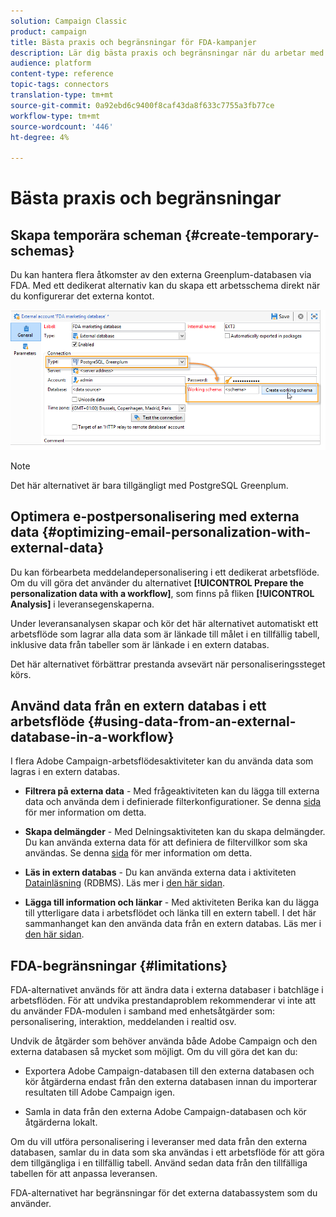 ```yaml
---
solution: Campaign Classic
product: campaign
title: Bästa praxis och begränsningar för FDA-kampanjer
description: Lär dig bästa praxis och begränsningar när du arbetar med en extern databas (FDA)
audience: platform
content-type: reference
topic-tags: connectors
translation-type: tm+mt
source-git-commit: 0a92ebd6c9400f8caf43da8f633c7755a3fb77ce
workflow-type: tm+mt
source-wordcount: '446'
ht-degree: 4%

---
```



# Bästa praxis och begränsningar

## Skapa temporära scheman {#create-temporary-schemas}

Du kan hantera flera åtkomster av den externa Greenplum-databasen via FDA. Med ett dedikerat alternativ kan du skapa ett arbetsschema direkt när du konfigurerar det externa kontot.

![](assets/fda_work_table.png)

>[!NOTE]
>
>Det här alternativet är bara tillgängligt med PostgreSQL Greenplum.

## Optimera e-postpersonalisering med externa data {#optimizing-email-personalization-with-external-data}

Du kan förbearbeta meddelandepersonalisering i ett dedikerat arbetsflöde. Om du vill göra det använder du alternativet **[!UICONTROL Prepare the personalization data with a workflow]**, som finns på fliken **[!UICONTROL Analysis]** i leveransegenskaperna.

Under leveransanalysen skapar och kör det här alternativet automatiskt ett arbetsflöde som lagrar alla data som är länkade till målet i en tillfällig tabell, inklusive data från tabeller som är länkade i en extern databas.

Det här alternativet förbättrar prestanda avsevärt när personaliseringssteget körs.

## Använd data från en extern databas i ett arbetsflöde {#using-data-from-an-external-database-in-a-workflow}

I flera Adobe Campaign-arbetsflödesaktiviteter kan du använda data som lagras i en extern databas.

* **Filtrera på externa data**  - Med  [](../../workflow/using/targeting-data.md#selecting-data) frågeaktiviteten kan du lägga till externa data och använda dem i definierade filterkonfigurationer. Se denna [sida](../../workflow/using/targeting-data.md#selecting-data) för mer information om detta.

* **Skapa delmängder**  - Med  [](../../workflow/using/split.md) Delningsaktiviteten kan du skapa delmängder. Du kan använda externa data för att definiera de filtervillkor som ska användas. Se denna [sida](../../workflow/using/split.md) för mer information om detta.

* **Läs in extern databas**  - Du kan använda externa data i aktiviteten  [Datainläsning](../../workflow/using/data-loading--rdbms-.md)  (RDBMS). Läs mer i [den här sidan](../../workflow/using/data-loading--rdbms-.md).

* **Lägga till information och länkar**  - Med  [](../../workflow/using/enrichment.md) aktiviteten Berika kan du lägga till ytterligare data i arbetsflödet och länka till en extern tabell. I det här sammanhanget kan den använda data från en extern databas. Läs mer i [den här sidan](../../workflow/using/enrichment.md).

## FDA-begränsningar {#limitations}

FDA-alternativet används för att ändra data i externa databaser i batchläge i arbetsflöden. För att undvika prestandaproblem rekommenderar vi inte att du använder FDA-modulen i samband med enhetsåtgärder som: personalisering, interaktion, meddelanden i realtid osv.

Undvik de åtgärder som behöver använda både Adobe Campaign och den externa databasen så mycket som möjligt. Om du vill göra det kan du:

* Exportera Adobe Campaign-databasen till den externa databasen och kör åtgärderna endast från den externa databasen innan du importerar resultaten till Adobe Campaign igen.

* Samla in data från den externa Adobe Campaign-databasen och kör åtgärderna lokalt.

Om du vill utföra personalisering i leveranser med data från den externa databasen, samlar du in data som ska användas i ett arbetsflöde för att göra dem tillgängliga i en tillfällig tabell. Använd sedan data från den tillfälliga tabellen för att anpassa leveransen.

FDA-alternativet har begränsningar för det externa databassystem som du använder.

